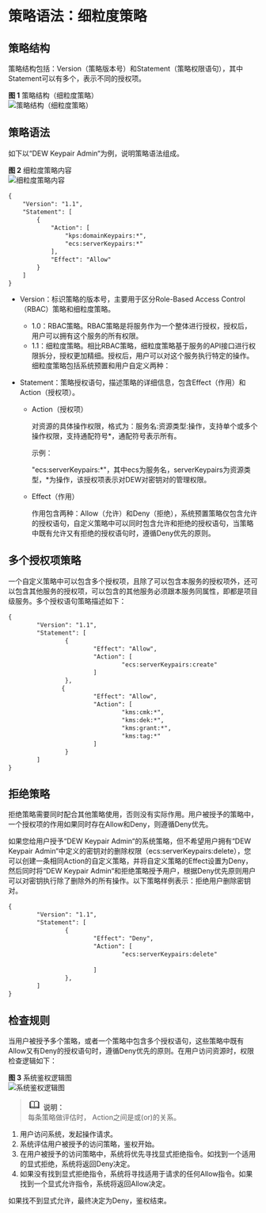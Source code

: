 # 策略语法：细粒度策略<a name="dew_01_0162"></a>

## 策略结构<a name="zh-cn_topic_0195107214_zh-cn_topic_0169425416_section96721439267"></a>

策略结构包括：Version（策略版本号）和Statement（策略权限语句），其中Statement可以有多个，表示不同的授权项。

**图 1**  策略结构（细粒度策略）<a name="zh-cn_topic_0195107214_zh-cn_topic_0169425416_fig288933182617"></a>  
![](figures/策略结构（细粒度策略）.png "策略结构（细粒度策略）")

## 策略语法<a name="zh-cn_topic_0195107214_zh-cn_topic_0169425416_section76852310268"></a>

如下以“DEW Keypair Admin“为例，说明策略语法组成。

**图 2**  细粒度策略内容<a name="zh-cn_topic_0195107214_zh-cn_topic_0169425416_fig16534154617489"></a>  
![](figures/细粒度策略内容.png "细粒度策略内容")

```
{
    "Version": "1.1",
    "Statement": [
        {
            "Action": [
                "kps:domainKeypairs:*",
                "ecs:serverKeypairs:*"
            ],
            "Effect": "Allow"
        }
    ]
}
```

-   Version：标识策略的版本号，主要用于区分Role-Based Access Control（RBAC）策略和细粒度策略。
    -   1.0：RBAC策略。RBAC策略是将服务作为一个整体进行授权，授权后，用户可以拥有这个服务的所有权限。
    -   1.1：细粒度策略。相比RBAC策略，细粒度策略基于服务的API接口进行权限拆分，授权更加精细。授权后，用户可以对这个服务执行特定的操作。细粒度策略包括系统预置和用户自定义两种：

-   Statement：策略授权语句，描述策略的详细信息，包含Effect（作用）和Action（授权项）。
    -   Action（授权项）

        对资源的具体操作权限，格式为：服务名:资源类型:操作，支持单个或多个操作权限，支持通配符号\*，通配符号表示所有。

        示例：

        "ecs:serverKeypairs:\*"，其中ecs为服务名，serverKeypairs为资源类型，\*为操作，该授权项表示对DEW对密钥对的管理权限。

    -   Effect（作用）

        作用包含两种：Allow（允许）和Deny（拒绝），系统预置策略仅包含允许的授权语句，自定义策略中可以同时包含允许和拒绝的授权语句，当策略中既有允许又有拒绝的授权语句时，遵循Deny优先的原则。



## 多个授权项策略<a name="zh-cn_topic_0195107214_section12001621153218"></a>

一个自定义策略中可以包含多个授权项，且除了可以包含本服务的授权项外，还可以包含其他服务的授权项，可以包含的其他服务必须跟本服务同属性，即都是项目级服务。多个授权语句策略描述如下：

```
{
        "Version": "1.1",
        "Statement": [
                {
                        "Effect": "Allow",
                        "Action": [
                                "ecs:serverKeypairs:create"
                        ]
                },
               {
                        "Effect": "Allow",
                        "Action": [
                                "kms:cmk:*",
                                "kms:dek:*",
                                "kms:grant:*",
                                "kms:tag:*"
                        ]
                }
        ]
}
```

## 拒绝策略<a name="zh-cn_topic_0195107214_section13964480124"></a>

拒绝策略需要同时配合其他策略使用，否则没有实际作用。用户被授予的策略中，一个授权项的作用如果同时存在Allow和Deny，则遵循Deny优先。

如果您给用户授予“DEW Keypair Admin“的系统策略，但不希望用户拥有“DEW Keypair Admin“中定义的密钥对的删除权限（ecs:serverKeypairs:delete），您可以创建一条相同Action的自定义策略，并将自定义策略的Effect设置为Deny，然后同时将“DEW Keypair Admin“和拒绝策略授予用户，根据Deny优先原则用户可以对密钥执行除了删除外的所有操作。以下策略样例表示：拒绝用户删除密钥对。

```
{
        "Version": "1.1",
        "Statement": [
                {
                        "Effect": "Deny",
                        "Action": [
                                "ecs:serverKeypairs:delete"
                                
                        ]
                },
        ]
}
```

## 检查规则<a name="zh-cn_topic_0195107214_section1525174293414"></a>

当用户被授予多个策略，或者一个策略中包含多个授权语句，这些策略中既有Allow又有Deny的授权语句时，遵循Deny优先的原则。在用户访问资源时，权限检查逻辑如下：

**图 3**  系统鉴权逻辑图<a name="zh-cn_topic_0195107214_fig1152822171516"></a>  
![](figures/系统鉴权逻辑图.png "系统鉴权逻辑图")

>![](public_sys-resources/icon-note.gif) **说明：**   
>每条策略做评估时， Action之间是或\(or\)的关系。  

1.  用户访问系统，发起操作请求。
2.  系统评估用户被授予的访问策略，鉴权开始。
3.  在用户被授予的访问策略中，系统将优先寻找显式拒绝指令。如找到一个适用的显式拒绝，系统将返回Deny决定。
4.  如果没有找到显式拒绝指令，系统将寻找适用于请求的任何Allow指令。如果找到一个显式允许指令，系统将返回Allow决定。

如果找不到显式允许，最终决定为Deny，鉴权结束。

